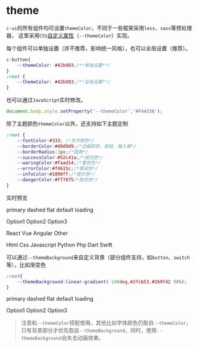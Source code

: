 # theme

`c-ui`的所有组件均可设置`themeColor`，不同于一些框架采用`less`、`sass`等预处理器， 这里采用`CSS`[自定义属性](https://developer.mozilla.org/zh-CN/docs/Web/CSS/Using_CSS_custom_properties)（`--themeColor`）实现。

每个组件可以单独设置（并不推荐，影响统一风格），也可以全局设置（推荐）。

```css
c-button{
    --themeColor: #42b983;/**单独设置**/
}
:root {
    --themeColor: #42b983;/**全局设置**/
}
```

也可以通过`JavaScript`实时修改。

```js
document.body.style.setProperty('--themeColor','#F44336');
```

除了主题颜色`themeColor`以外，还支持如下主题定制

```css
:root {
    --fontColor:#333; /*文字颜色*/
    --borderColor:#d9d9d9;/*边框颜色，按钮、输入框*/
    --borderRadius:3px;/*圆角*/
    --successColor:#52c41a;/*成功色*/
    --waringColor:#faad14;/*警告色*/
    --errorColor:#f4615c;/*错误色*/
    --infoColor:#1890ff;/*提示色*/
    --dangerColor:#ff7875/*危险色*/
}
```

<c-color-pane defaultvalue="#42b983" onchange="changeColor(this.value)"><c-color-pane>

实时预览

<c-button type="primary">primary</c-button>
<c-button type="dashed">dashed</c-button>
<c-button type="flat">flat</c-button>
<c-button>default</c-button>
<c-button type="primary" loading>loading</c-button>
<c-slider defaultvalue="30" min="-100" max="100" step="1"></c-slider>
<p></p>
<c-select>
    <c-option value="1">Option1</c-option>
    <c-option value="2">Option2</c-option>
    <c-option value="3">Option3</c-option>
</c-select>
<p></p>
<c-switch checked></c-switch>
<p></p>
<c-radio name="b" checked>React</c-radio>
<c-radio name="b">Vue</c-radio>
<c-radio name="b">Angular</c-radio>
<c-radio name="b">Other</c-radio>
<p></p>
<c-checkbox name="a" checked>Html</c-checkbox>
<c-checkbox name="a">Css</c-checkbox>
<c-checkbox name="a">Javascript</c-checkbox>
<c-checkbox name="a">Python</c-checkbox>
<c-checkbox name="a">Php</c-checkbox>
<c-checkbox name="a">Dart</c-checkbox>
<c-checkbox name="a">Swift</c-checkbox>

可以通过`--themeBackground`来自定义背景（部分组件支持，如`button`、`switch`等），比如渐变色

```css
:root{
    --themeBackground:linear-gradient(-180deg,#2fcb53,#269f42 90%);
}
```

<div style="--themeBackground:linear-gradient(-180deg,#2fcb53,#269f42 90%);--themeColor: #269f42">
<c-button type="primary">primary</c-button>
<c-button type="dashed">dashed</c-button>
<c-button type="flat">flat</c-button>
<c-button>default</c-button>
<c-button type="primary" loading>loading</c-button>
<p></p>
<c-select type="primary">
    <c-option value="1">Option1</c-option>
    <c-option value="2">Option2</c-option>
    <c-option value="3">Option3</c-option>
</c-select>
<p></p>
<c-switch checked></c-switch>
<p></p>
<c-date-pane style="width:400px"></c-date-pane>
</div>

> 注意和`--themeColor`搭配使用，其他比如字体颜色仍取自`--themeColor`，只有背景部分才优先取自`--themeBackground`，同时，使用`--themeBackground`会失去动画效果。